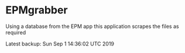 # EPMgrabber
Using a database from the EPM app this application scrapes the files as required


Latest backup: Sun Sep 1 14:36:02 UTC 2019
